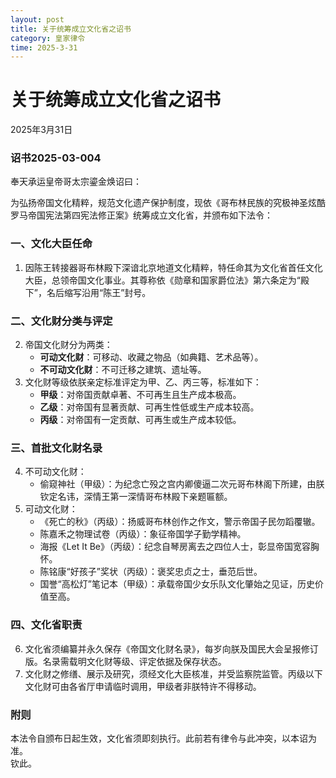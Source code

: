 ```yaml
--- 
layout: post
title: 关于统筹成立文化省之诏书
category: 皇家律令
time: 2025-3-31
---
```

# 关于统筹成立文化省之诏书

2025年3月31日

### 诏书2025-03-004

奉天承运皇帝哥太宗鎏金焕诏曰：

为弘扬帝国文化精粹，规范文化遗产保护制度，现依《哥布林民族的究极神圣炫酷罗马帝国宪法第四宪法修正案》统筹成立文化省，并颁布如下法令：  

### 一、文化大臣任命
1. 因陈王转接器哥布林殿下深谙北京地道文化精粹，特任命其为文化省首任文化大臣，总领帝国文化事业。其尊称依《勋章和国家爵位法》第六条定为“殿下”，名后缩写沿用“陈王”封号。  

### 二、文化财分类与评定
2. 帝国文化财分为两类：  
   - **可动文化财**：可移动、收藏之物品（如典籍、艺术品等）。  
   - **不可动文化财**：不可迁移之建筑、遗址等。  
3. 文化财等级依朕亲定标准评定为甲、乙、丙三等，标准如下：  
   - **甲级**：对帝国贡献卓著、不可再生且生产成本极高。  
   - **乙级**：对帝国有显著贡献、可再生性低或生产成本较高。  
   - **丙级**：对帝国有一定贡献、可再生或生产成本较低。  

### 三、首批文化财名录
4. 不可动文化财：  
   - 偷窥神社（甲级）：为纪念亡殁之宫内卿傻逼二次元哥布林阁下所建，由朕钦定名讳，深情王第一深情哥布林殿下亲题匾额。  
5. 可动文化财：
   - 《死亡的秋》（丙级）：扬威哥布林创作之作文，警示帝国子民勿蹈覆辙。  
   - 陈嘉禾之物理试卷（丙级）：象征帝国学子勤学精神。  
   - 海报《Let It Be》（丙级）：纪念自琴房离去之四位人士，彰显帝国宽容胸怀。  
   - 陈铭康“好孩子”奖状（丙级）：褒奖忠贞之士，垂范后世。  
   - 国誉“高松灯”笔记本（甲级）：承载帝国少女乐队文化肇始之见证，历史价值至高。  

### 四、文化省职责
6. 文化省须编纂并永久保存《帝国文化财名录》，每岁向朕及国民大会呈报修订版。名录需载明文化财等级、评定依据及保存状态。  
7. 文化财之修缮、展示及研究，须经文化大臣核准，并受监察院监管。丙级以下文化财可由各省厅申请临时调用，甲级者非朕特许不得移动。  

### 附则
本法令自颁布日起生效，文化省须即刻执行。此前若有律令与此冲突，以本诏为准。  
钦此。